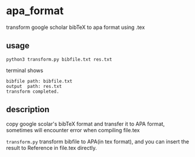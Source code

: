 # apa_format
transform google scholar bibTeX to apa format using .tex

## usage

```{bash}
python3 transform.py bibfile.txt res.txt
```

terminal shows

```
bibfile path: bibfile.txt
output  path: res.txt
transform completed.
```

## description

copy google scolar's bibTeX format and transfer it to APA format,
sometimes will encounter error when compiling file.tex

`transform.py` transform bibfile to APA(in tex format),
and you can insert the result to Reference in file.tex directly.
